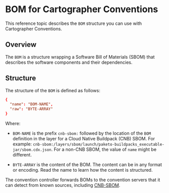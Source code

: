 # BOM for Cartographer Conventions

This reference topic describes the `BOM` structure you can use with Cartographer Conventions.

## Overview

The `BOM` is a structure wrapping a Software Bill of Materials (SBOM) that describes the software
components and their dependencies.

## Structure

The structure of the `BOM` is defined as follows:

```toml
{
  "name": "BOM-NAME",
  "raw": "BYTE-ARRAY"
}
```

Where:

- `BOM-NAME` is the prefix `cnb-sbom:` followed by the location of the `BOM` definition in the layer
  for a Cloud Native Buildpack (CNB) SBOM. For example:
  `cnb-sbom:/layers/sbom/launch/paketo-buildpacks_executable-jar/sbom.cdx.json`. For a non-CNB SBOM,
  the value of `name` might be different.

- `BYTE-ARRAY` is the content of the BOM. The content can be in any format or encoding. Read the
  name to learn how the content is structured.

The convention controller forwards BOMs to the convention servers that it can detect from known
sources, including [CNB-SBOM](https://github.com/buildpacks/rfcs/blob/main/text/0095-sbom.md).
